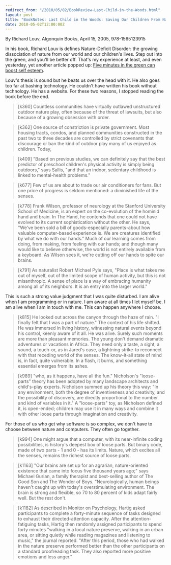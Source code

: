 ```yaml
---
redirect_from: "/2010/05/02/BookReview-Last-Child-in-the-Woods.html"
layout: post
title: "BookNotes: Last Child in the Woods: Saving Our Children From Nature-Deficit Disorder "
date: 2010-05-02T12:00:00Z
---
```

By Richard Louv, Algonquin Books, April 15, 2005, 978-1565123915

In his book, Richard Louv is defines Nature-Deficit Disorder: the
growing dissociation of nature from our world and our children's
lives.  Step out into the green, and you'll be better off.
That's my experience at least, and even yesterday,
yet another article popped up:
[Five minutes in the green can boost self esteem](http://www.reuters.com/article/idUSTRE6401Y620100502).

Louv's thesis is sound but he beats us over the head with it.  He also
goes too far at bashing technology.  He couldn't have written his book
without technology.  He has a website.  For these two reasons, I
stopped reading the book before the end.


> [k360] Countless communities have virtually
> outlawed unstructured outdoor nature play,
> often because of the threat of lawsuits, but
> also because of a growing obsession with
> order.



> [k362] One source of constriction is private government. Most
> housing tracts, condos, and planned communities
> constructed in the past two to three decades are controlled
> by strict covenants that discourage or ban the kind of
> outdoor play many of us enjoyed as children. Today,



> [k409] "Based on previous studies, we can
> definitely say that the best predictor of preschool
> children's physical activity is simply being
> outdoors," says Sallis, "and that an indoor,
> sedentary childhood is linked to mental-health
> problems."



> [k677] Few of us are about to trade our air
> conditioners for fans. But one price of progress is
> seldom mentioned: a diminished life of the senses.



> [k778] Frank Wilson, professor of neurology at the
> Stanford University School of Medicine, is an
> expert on the co-evolution of the hominid hand
> and brain. In The Hand, he contends that one
> could not have evolved to its current
> sophistication without the other. He says, "We've
> been sold a bill of goods-especially
> parents-about how valuable computer-based
> experience is. We are creatures identified by what
> we do with our hands." Much of our learning
> comes from doing, from making, from feeling
> with our hands; and though many would like to
> believe otherwise, the world is not entirely
> available from a keyboard. As Wilson sees it,
> we're cutting off our hands to spite our brains.



> [k791] As naturalist Robert
> Michael Pyle says, "Place is what takes me out of
> myself, out of the limited scope of human
> activity, but this is not misanthropic. A sense of
> place is a way of embracing humanity among all
> of its neighbors. It is an entry into the larger
> world."


This is such a strong value judgment that I was quite
disturbed. I am alive when I am programming or in nature. I am aware
at all times I let myself be. I am alive when I am in touch with
me.  This can happen anywhere I choose.


> [k815] He looked out across the canyon through the haze of rain. "I
> finally felt that I was a part of nature." The context of his life
> shifted.  He was immersed in living history, witnessing natural events
> beyond his control, keenly aware of it all. He was alive. Surely such
> moments are more than pleasant memories. The young don't demand
> dramatic adventures or vacations in Africa. They need only a taste, a
> sight, a sound, a touch-or, as in Jared's case, a lightning strike-to
> reconnect with that receding world of the senses.  The know-it-all
> state of mind is, in fact, quite vulnerable. In a flash, it burns, and
> something essential emerges from its ashes.



> [k989] "who, as it happens, have all the fun." Nicholson's
> "loose-parts" theory has been adopted by many
> landscape architects and child's-play experts.
> Nicholson summed up his theory this way: "In
> any environment, both the degree of inventiveness
> and creativity, and the possibility of discovery, are
> directly proportional to the number and kind of
> variables in it." A "loose-parts" toy, as Nicholson
> defined it, is open-ended; children may use it in
> many ways and combine it with other loose parts
> through imagination and creativity.


For those of us who get why software is so complex, we don't have to
choose between nature and computers. They often go together.


> [k994] One might argue that a computer, with its
> near-infinite coding possibilities, is history's
> deepest box of loose parts. But binary code, made
> of two parts - 1 and 0 - has its limits. Nature,
> which excites all the senses, remains the richest
> source of loose parts.



> [k1163] "Our brains are set up for an
> agrarian, nature-oriented existence that came into
> focus five thousand years ago;" says Michael
> Gurian, a family therapist and best-selling author
> of The Good Son and The Wonder of Boys.
> "Neurologically, human beings haven't caught up
> with today's overstimulating environment. The
> brain is strong and flexible, so 70 to 80 percent of
> kids adapt fairly well. But the rest don't.



> [k1182] As
> described in Monitor on Psychology, Hartig asked
> participants to complete a forty-minute sequence
> of tasks designed to exhaust their
> directed-attention capacity. After the
> attention-fatiguing
> tasks, Hartig then randomly
> assigned participants to spend forty minutes
> "walking in a local nature preserve, walking in an
> urban area, or sitting quietly while reading
> magazines and listening to music," the journal
> reported. "After this period, those who had
> walked in the nature preserve performed better
> than the other participants on a standard proofreading
> task. They also reported more positive
> emotions and less anger."
> 



